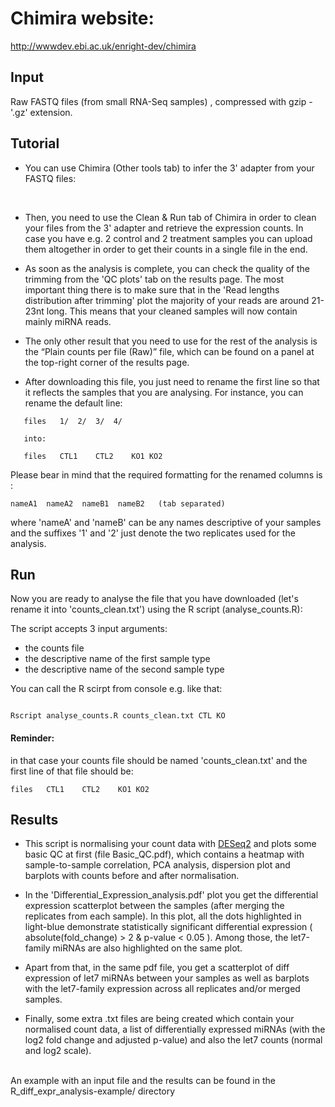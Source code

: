 # Chimira website:
<http://wwwdev.ebi.ac.uk/enright-dev/chimira>

## Input
Raw FASTQ files (from small RNA-Seq samples) , compressed with gzip - '.gz' extension.

## Tutorial #
*  You can use Chimira (Other tools tab) to infer the 3' adapter from your FASTQ files:
<br/>
<http://wwwdev.ebi.ac.uk/enright-dev/chimira>

*  Then, you need to use the Clean & Run tab of Chimira in order to clean your files from the 3' adapter and retrieve the expression counts.
In case you have e.g. 2 control and 2 treatment samples you can upload them altogether in order to get their counts in a single file in the end.

*  As soon as the analysis is complete, you can check the quality of the trimming from the 'QC plots' tab on the results page.
The most important thing there is to make sure that in the 'Read lengths distribution after trimming' plot the majority of your reads are around 21-23nt long.
This means that your cleaned samples will now contain mainly miRNA reads.

*  The only other result that you need to use for the rest of the analysis is the “Plain counts per file (Raw)” file, which can be found on a panel at the top-right corner of the results page.


*  After downloading this file, you just need to rename the first line so that it reflects the samples that you are analysing. For instance, you can rename the default line:

```
   files   1/  2/  3/  4/

   into:

   files   CTL1    CTL2    KO1 KO2
```

Please bear in mind that the required formatting for the renamed columns is :

```
nameA1  nameA2  nameB1  nameB2   (tab separated)
```

where 'nameA' and 'nameB' can be any names descriptive of your samples and the suffixes '1' and '2' just denote the two replicates used for the analysis.

## Run
Now you are ready to analyse the file that you have downloaded (let's rename it into 'counts_clean.txt') using the R script (analyse_counts.R):

The script accepts 3 input arguments: 
* the counts file
* the descriptive name of the first sample type
* the descriptive name of the second sample type

You can call the R scirpt from console e.g. like that:

```

Rscript analyse_counts.R counts_clean.txt CTL KO

```

#### Reminder: 
in that case your counts file should be named 'counts_clean.txt' and the first line of that file should be:
```
files   CTL1    CTL2    KO1 KO2
```


## Results ##

* This script is normalising your count data with [DESeq2](https://bioconductor.org/packages/release/bioc/html/DESeq2.html) and plots some basic QC at first (file Basic_QC.pdf), which contains a heatmap with sample-to-sample correlation, PCA analysis, dispersion plot and barplots with counts before and after normalisation.

* In the 'Differential_Expression_analysis.pdf' plot you get the differential expression scatterplot between the samples (after merging the replicates from each sample).
In this plot, all the dots highlighted in light-blue demonstrate statistically significant differential expression ( absolute(fold_change) >  2 & p-value < 0.05 ).
Among those, the let7-family miRNAs are also highlighted on the same plot.

* Apart from that, in the same pdf file, you get a scatterplot of diff expression of let7 miRNAs between your samples as well as barplots with the let7-family expression across all replicates and/or merged samples.

* Finally, some extra .txt files are being created which contain your normalised count data, a list of differentially expressed miRNAs (with the log2 fold change and adjusted p-value) and also the let7 counts (normal and log2 scale).

<br/>
An example with an input file and the results can be found in the R_diff_expr_analysis-example/ directory 
